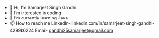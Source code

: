 - 👋 Hi, I’m Samarjeet Singh Gandhi
- 👀 I’m interested in coding
- 🌱 I’m currently learning Java
- 📫 How to reach me 
LinkedIn- linkedin.com/in/samarjeet-singh-gandhi-4299b6224
Email- gandhi25samarjeet@gmail.com
<!---
gandhi25samar/gandhi25samar is a ✨ special ✨ repository because its `README.md` (this file) appears on your GitHub profile.
You can click the Preview link to take a look at your changes.
--->
